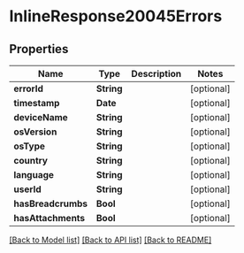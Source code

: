 # InlineResponse20045Errors

## Properties
Name | Type | Description | Notes
------------ | ------------- | ------------- | -------------
**errorId** | **String** |  | [optional] 
**timestamp** | **Date** |  | [optional] 
**deviceName** | **String** |  | [optional] 
**osVersion** | **String** |  | [optional] 
**osType** | **String** |  | [optional] 
**country** | **String** |  | [optional] 
**language** | **String** |  | [optional] 
**userId** | **String** |  | [optional] 
**hasBreadcrumbs** | **Bool** |  | [optional] 
**hasAttachments** | **Bool** |  | [optional] 

[[Back to Model list]](../README.md#documentation-for-models) [[Back to API list]](../README.md#documentation-for-api-endpoints) [[Back to README]](../README.md)


